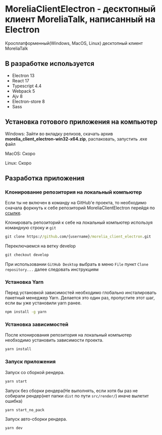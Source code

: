 # MoreliaClientElectron - десктопный клиент MoreliaTalk, написанный на Electron
Кросплатформенный(Windows, MacOS, Linux) десктопный клиент MoreliaTalk
## В разработке используется
- Electron 13
- React 17
- Typescript 4.4
- Webpack 5
- Ajv 8
- Electron-store 8
- Sass

## Установка готового приложения на компьютер

Windows: Зайти во вкладку релизов, скачать архив **morelia_client_electron-win32-x64.zip**, распаковать, запустить .exe файл

MacOS: Скоро

Linux: Скоро

## Разработка приложения
### Клонирование репозитория на локальный компьютер

Если ты не включен в команду на GitHub'е проекта, то необходимо сначала форкнуть к себе репозиторий MoreliaClientElectron перейдя по [ссылке](https://github.com/MoreliaTalk/morelia_client_electron/fork).

Клонировать репозиторий к себе на локальный компьютер используя командную строку и `git`

``` cmd
git clone https://github.com/{username}/morelia_client_electron.git
```

Переключаемся на ветку develop

```cmd
git checkout develop
```

При использовании `GitHub Desktop` выбрать в меню `File` пункт `Clone repository...` далее следовать инструкциям

### Установка Yarn

Перед установкой зависимостей необходимо глобально инсталировать пакетный менеджер Yarn. Делается это один раз, пропустите этот шаг, если вы уже установили yarn ранее.

``` cmd
npm install -g yarn
```

### Установка зависимостей

После клонирования репозитория на локальный компьютер необходимо установить зависимости проекта.

``` cmd
yarn install
```

### Запуск приложения

Запуск со сборкой рендера.

``` cmd
yarn start
```

Запуск без сборки рендера(Не выполнять, если хотя бы раз не собирали рендер(нет папки `dist` по пути `src/render/`) иначе вылетит ошибка)

``` cmd
yarn start_no_pack
```

Запуск авто-сборки рендера.

``` cmd
yarn dev
```
